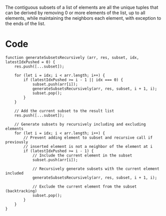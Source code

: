 The contiguous subsets of a list of elements are all the unique tuples that can be derived by removing 0 or more elements of the list, up to all elements, while maintaining the neighbors each element, with exception to the ends of the list.
# Code

```
function generateSubsetsRecursively (arr, res, subset, idx, latestIdxPushed = 0) {
    res.push([...subset]);

    for (let i = idx; i < arr.length; i++) {
        if (latestIdxPushed >= i - 1 || idx === 0) {
            subset.push(arr[i]);
            generateSubsetsRecursively(arr, res, subset, i + 1, i);
            subset.pop();
        }
    }

    // Add the current subset to the result list
    res.push([...subset]);

    // Generate subsets by recursively including and excluding elements
    for (let i = idx; i < arr.length; i++) {
        // Prevent adding element to subset and recursive call if previously 
        // inserted element is not a neighbor of the element at i
	    if (latestIdxPushed >= i - 1) {
	        // Include the current element in the subset
	        subset.push(arr[i]);
	
	        // Recursively generate subsets with the current element included
	        generateSubsetsRecursively(arr, res, subset, i + 1, i);
	        
	        // Exclude the current element from the subset (backtracking)
	        subset.pop();
	    }
    }
}
```